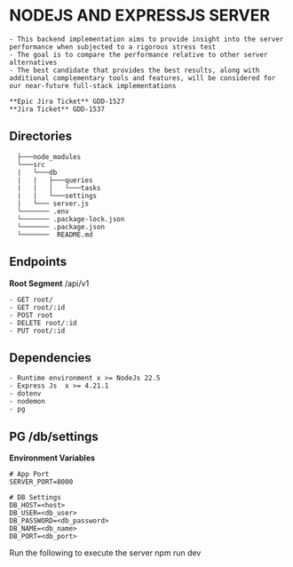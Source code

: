# NODEJS AND EXPRESSJS SERVER

    - This backend implementation aims to provide insight into the server performance when subjected to a rigorous stress test
    - The goal is to compare the performance relative to other server alternatives
    - The best candidate that provides the best results, along with additional complementary tools and features, will be considered for our near-future full-stack implementations

```
**Epic Jira Ticket** GDD-1527
**Jira Ticket** GDD-1537
```

## Directories

```
  ├───node_modules
  └───src
  |   └───db
  |   |   ├───queries
  |   |   │   └───tasks
  |   |   └───settings
  |   └─── server.js
  └─────── .env
  └─────── .package-lock.json
  └─────── .package.json
  └───────  README.md
```

## Endpoints

**Root Segment** /api/v1

    - GET root/
    - GET root/:id
    - POST root
    - DELETE root/:id
    - PUT root/:id

## Dependencies

    - Runtime environment x >= NodeJs 22.5
    - Express Js  x >= 4.21.1
    - dotenv
    - nodemon
    - pg

## PG /db/settings

**Environment Variables**

    # App Port
    SERVER_PORT=8000

    # DB Settings
    DB_HOST=<host>
    DB_USER=<db_user>
    DB_PASSWORD=<db_password>
    DB_NAME=<db_name>
    DB_PORT=<db_port>

Run the following to execute the server
npm run dev

```

```
